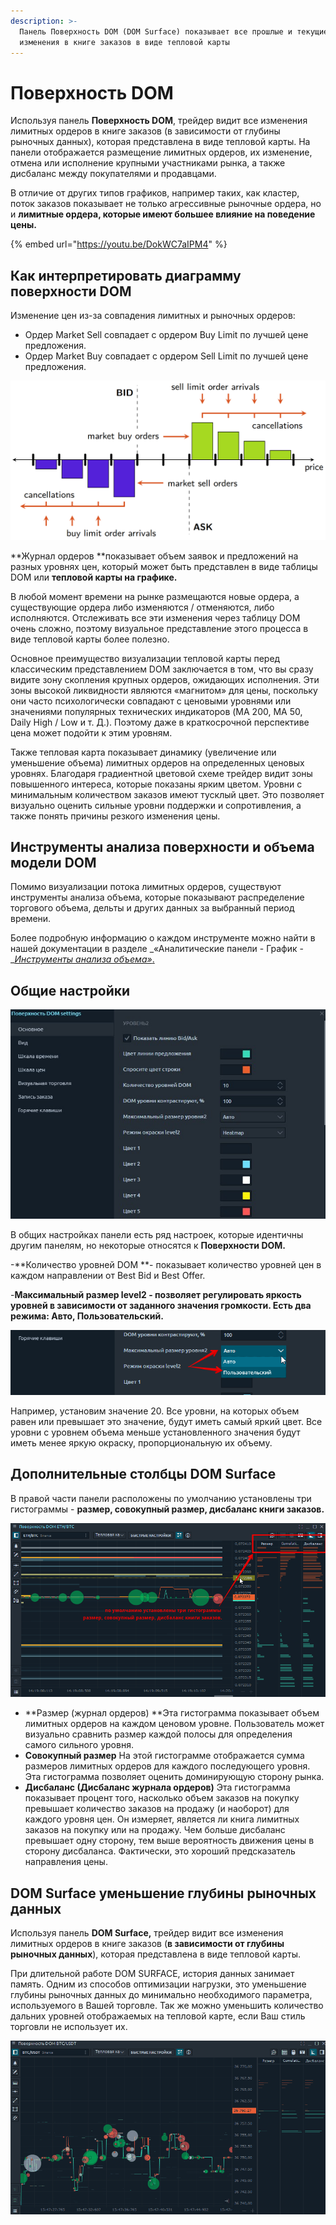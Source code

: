 ```yaml
---
description: >-
  Панель Поверхность DOM (DOM Surface) показывает все прошлые и текущие
  изменения в книге заказов в виде тепловой карты
---
```


# Поверхность DOM

Используя панель **Поверхность DOM**, трейдер видит все изменения лимитных ордеров в книге заказов (в зависимости от глубины рыночных данных), которая представлена ​​в виде тепловой карты. На панели отображается размещение лимитных ордеров, их изменение, отмена или исполнение крупными участниками рынка, а также дисбаланс между покупателями и продавцами.

В отличие от других типов графиков, например таких, как кластер, поток заказов показывает не только агрессивные рыночные ордера, но и **лимитные ордера, которые имеют большее влияние на поведение цены.**

{% embed url="https://youtu.be/DokWC7aIPM4" %}

## Как интерпретировать диаграмму поверхности DOM

Изменение цен из-за совпадения лимитных и рыночных ордеров:

* Ордер Market Sell совпадает с ордером Buy Limit по лучшей цене предложения.
* Ордер Market Buy совпадает с ордером Sell Limit по лучшей цене предложения.

![](../.gitbook/assets/order-matching-algorithm.png)

**Журнал ордеров **показывает объем заявок и предложений на разных уровнях цен, который может быть представлен в виде таблицы DOM или  **тепловой карты на графике.**

В любой момент времени на рынке размещаются новые ордера, а существующие ордера либо изменяются / отменяются, либо исполняются. Отслеживать все эти изменения через таблицу DOM очень сложно, поэтому визуальное представление этого процесса в виде тепловой карты более полезно.

Основное преимущество визуализации тепловой карты перед классическим представлением DOM заключается в том, что вы сразу видите зону скопления крупных ордеров, ожидающих исполнения. Эти зоны высокой ликвидности являются «магнитом» для цены, поскольку они часто психологически совпадают с ценовыми уровнями или значениями популярных технических индикаторов (MA 200, MA 50, Daily High / Low и т. Д.). Поэтому даже в краткосрочной перспективе цена может подойти к этим уровням.

Также тепловая карта показывает динамику (увеличение или уменьшение объема) лимитных ордеров на определенных ценовых уровнях. Благодаря градиентной цветовой схеме трейдер видит зоны повышенного интереса, которые показаны ярким цветом. Уровни с минимальным количеством заказов имеют тусклый цвет. Это позволяет визуально оценить сильные уровни поддержки и сопротивления, а также понять причины резкого изменения цены.

## Инструменты анализа поверхности и объема модели DOM

Помимо визуализации потока лимитных ордеров, существуют инструменты анализа объема, которые показывают распределение торгового объема, дельты и других данных за выбранный период времени.

Более подробную информацию о каждом инструменте можно найти в нашей документации в разделе _«Аналитические панели - График - _[_Инструменты анализа объема»_.](https://help.quantower.com.ru/analytics-panels/chart/volume-analysis-tools)

## Общие настройки

![](../.gitbook/assets/poverkhnost-dum-nastroiki.jpg)

В общих настройках панели есть ряд настроек, которые идентичны другим панелям, но некоторые относятся к **Поверхности DOM.**

\-**Количество уровней DOM **- показывает количество уровней цен в каждом направлении от Best Bid и Best Offer.

\-**Максимальный размер level2 **- позволяет регулировать яркость уровней в зависимости от заданного значения громкости. Есть два режима:** Авто, Пользовательский.**

![](../.gitbook/assets/uroven2.png)

Например, установим значение 20. Все уровни, на которых объем равен или превышает это значение, будут иметь самый яркий цвет. Все уровни с уровнем объема меньше установленного значения будут иметь менее яркую окраску, пропорциональную их объему.

## Дополнительные столбцы DOM Surface

В правой части панели расположены по умолчанию установлены три гистограммы - **размер, совокупный размер, дисбаланс книги заказов.**

![Дополнительные столбцы DOM Surface с размером книги заказов, совокупным размером и дисбалансом книги заказов](../.gitbook/assets/poverkhnost-dom-gistogrammy.png)

* **Размер (журнал ордеров) **Эта гистограмма показывает объем лимитных ордеров на каждом ценовом уровне. Пользователь может визуально сравнить размер каждой полосы для определения самого сильного уровня.
* **Совокупный размер** На этой гистограмме отображается сумма размеров лимитных ордеров для каждого последующего уровня. Эта гистограмма позволяет оценить доминирующую сторону рынка.
* **Дисбаланс (Дисбаланс журнала ордеров)** Эта гистограмма показывает процент того, насколько объем заказов на покупку превышает количество заказов на продажу (и наоборот) для каждого уровня цен. Он измеряет, является ли книга лимитных заказов на покупку или на продажу. Чем больше дисбаланс превышает одну сторону, тем выше вероятность движения цены в сторону дисбаланса. Фактически, это хороший предсказатель направления цены.

## **DOM Surface уменьшение глубины рыночных данных** <a href="dom-surface-umenshenie-glubiny-rynochnykh-dannykh" id="dom-surface-umenshenie-glubiny-rynochnykh-dannykh"></a>

Используя панель **DOM Surface,** трейдер видит все изменения лимитных ордеров в книге заказов (**в зависимости от глубины рыночных данных**), которая представлена ​​в виде тепловой карты.

При длительной работе DOM SURFACE, история данных занимает память. Одним из способов оптимизации нагрузки, это уменьшение глубины рыночных данных до минимально необходимого параметра, используемого в Вашей торговле. Так же можно уменьшить количество дальних уровней отображаемых на тепловой карте, если Ваш стиль торговли не использует их.

![](<../.gitbook/assets/dumserf-umenshit-glubinu-rynochnykh-dannykh (1).gif>)
